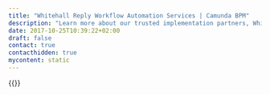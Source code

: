 ```yaml
---
title: "Whitehall Reply Workflow Automation Services | Camunda BPM"
description: "Learn more about our trusted implementation partners, Whitehall Reply. Camunda is the leader for workflow automation & business process management. Get your 30 day trial today."
date: 2017-10-25T10:39:22+02:00
draft: false
contact: true
contacthidden: true
mycontent: static
---
```

{{<partner-single
company="Whitehall Reply"
type="si"
website="http://www.reply.com"
countrycode="IT"
city="Rome"
description="Whitehall Reply is a company of Reply group that works for Public Administration customers. Whitehall work for INPS, INAIL, Ministero dell’Interno, Arma dei Carabinieri,  Ministero della Salute, Agenzia Entrate Riscossione, Presidenza del Consiglio dei Ministri, Ministero dell’Economia e delle Finanze"
siregion="emea"
level="basic"
logo="//images.ctfassets.net/vpidbgnakfvf/5vyEsb6E3mC06S4UO4Qyss/057713b69183ca5cf82aa490d401dba6/logo.png">}}